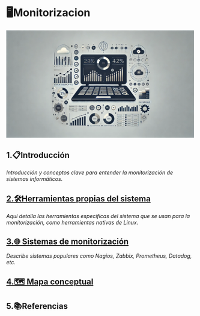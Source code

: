 # 🖥️Monitorizacion

<img src="/img/introduccion.webp" alt="introduccion_portada" width="500">

## 1.📋Introducción
*_Introducción y conceptos clave para entender la monitorización de sistemas informáticos._*



## [2.🛠️Herramientas propias del sistema](herramientas.md)
*_Aquí detalla las herramientas específicas del sistema que se usan para la monitorización, como herramientas nativas de Linux._*
## [3.🌐 Sistemas de monitorización](sistemas.md)
*_Describe sistemas populares como Nagios, Zabbix, Prometheus, Datadog, etc._*
## [4.🗺️ Mapa conceptual](mapa.md)
## 5.📚Referencias
